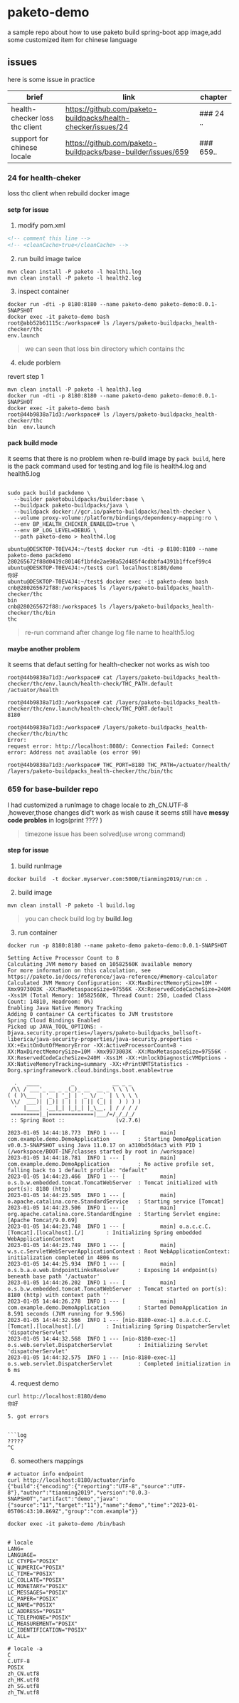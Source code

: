 # paketo-demo


a sample repo about how to use paketo build spring-boot app image,add some customized item for chinese language

## issues


here is some issue in practice

|brief|link|chapter|
|------|-------|---|
| health-checker loss thc client| <https://github.com/paketo-buildpacks/health-checker/issues/24> | ### 24 ..|
| support for chinese locale | <https://github.com/paketo-buildpacks/base-builder/issues/659> | ### 659..|

### 24 for health-cheker

loss thc client when rebuild docker image

#### setp for issue

1. modify pom.xml

```xml
<!-- comment this line -->
<!-- <cleanCache>true</cleanCache> -->
```

2. run build image  twice

```shell
mvn clean install -P paketo -l health1.log
mvn clean install -P paketo -l health2.log
```

3. inspect container
```
docker run -dti -p 8180:8180 --name paketo-demo paketo-demo:0.0.1-SNAPSHOT
docker exec -it paketo-demo bash
root@abb52b61115c:/workspace# ls /layers/paketo-buildpacks_health-checker/thc
env.launch
```
> we can seen that loss bin directory which contains thc

4. elude porblem

revert step 1

```shell
mvn clean install -P paketo -l health3.log
docker run -dti -p 8180:8180 --name paketo-demo paketo-demo:0.0.1-SNAPSHOT
docker exec -it paketo-demo bash
root@44b9838a71d3:/workspace# ls /layers/paketo-buildpacks_health-checker/thc
bin  env.launch
```

#### pack build mode

it seems that there is no problem when re-build image by `pack build`, here is the pack command used for testing.and log file is health4.log and health5.log

```shell

sudo pack build packdemo \
  --builder paketobuildpacks/builder:base \
  --buildpack paketo-buildpacks/java \
  --buildpack docker://gcr.io/paketo-buildpacks/health-checker \
  --volume proxy-volume:/platform/bindings/dependency-mapping:ro \
  --env BP_HEALTH_CHECKER_ENABLED=true \
  --env BP_LOG_LEVEL=DEBUG \
  --path paketo-demo > health4.log

ubuntu@DESKTOP-T0EV4J4:~/test$ docker run -dti -p 8180:8180 --name paketo-demo packdemo
280265672f88d0419c80146f1bfde2ae98a52d485f4cdbbfa4391b1ffcef99c4
ubuntu@DESKTOP-T0EV4J4:~/test$ curl localhost:8180/demo
你好
ubuntu@DESKTOP-T0EV4J4:~/test$ docker exec -it paketo-demo bash
cnb@280265672f88:/workspace$ ls /layers/paketo-buildpacks_health-checker/thc
bin
cnb@280265672f88:/workspace$ ls /layers/paketo-buildpacks_health-checker/thc/bin
thc
```

> re-run command after change log file name to health5.log


#### maybe another problem

it seems that defaut setting for health-checker not works as wish too

```shell
root@44b9838a71d3:/workspace# cat /layers/paketo-buildpacks_health-checker/thc/env.launch/health-check/THC_PATH.default
/actuator/health

root@44b9838a71d3:/workspace# cat /layers/paketo-buildpacks_health-checker/thc/env.launch/health-check/THC_PORT.default
8180

root@44b9838a71d3:/workspace# /layers/paketo-buildpacks_health-checker/thc/bin/thc
Error:
request error: http://localhost:8080/: Connection Failed: Connect error: Address not available (os error 99)

root@44b9838a71d3:/workspace# THC_PORT=8180 THC_PATH=/actuator/health/ /layers/paketo-buildpacks_health-checker/thc/bin/thc
```


### 659 for base-builder repo

I had customized a runImage to chage locale to zh_CN.UTF-8 ,however,those changes did't work as wish cause it seems still have  **messy code probles** in logs(print ???? )

> timezone issue has been solved(use wrong command)


#### step for issue

1. build runImage

```shell
docker build  -t docker.myserver.com:5000/tianming2019/run:cn .
```

2. build image

```shell
mvn clean install -P paketo -l build.log
```

> you can check build log  by **build.log**

3. run container

```shell
docker run -p 8180:8180 --name paketo-demo paketo-demo:0.0.1-SNAPSHOT

Setting Active Processor Count to 8
Calculating JVM memory based on 10582560K available memory
For more information on this calculation, see https://paketo.io/docs/reference/java-reference/#memory-calculator
Calculated JVM Memory Configuration: -XX:MaxDirectMemorySize=10M -Xmx9973003K -XX:MaxMetaspaceSize=97556K -XX:ReservedCodeCacheSize=240M -Xss1M (Total Memory: 10582560K, Thread Count: 250, Loaded Class Count: 14810, Headroom: 0%)
Enabling Java Native Memory Tracking
Adding 0 container CA certificates to JVM truststore
Spring Cloud Bindings Enabled
Picked up JAVA_TOOL_OPTIONS: -Djava.security.properties=/layers/paketo-buildpacks_bellsoft-liberica/java-security-properties/java-security.properties -XX:+ExitOnOutOfMemoryError -XX:ActiveProcessorCount=8 -XX:MaxDirectMemorySize=10M -Xmx9973003K -XX:MaxMetaspaceSize=97556K -XX:ReservedCodeCacheSize=240M -Xss1M -XX:+UnlockDiagnosticVMOptions -XX:NativeMemoryTracking=summary -XX:+PrintNMTStatistics -Dorg.springframework.cloud.bindings.boot.enable=true

  .   ____          _            __ _ _
 /\\ / ___'_ __ _ _(_)_ __  __ _ \ \ \ \
( ( )\___ | '_ | '_| | '_ \/ _` | \ \ \ \
 \\/  ___)| |_)| | | | | || (_| |  ) ) ) )
  '  |____| .__|_| |_|_| |_\__, | / / / /
 =========|_|==============|___/=/_/_/_/
 :: Spring Boot ::                (v2.7.6)

2023-01-05 14:44:18.773  INFO 1 --- [           main] com.example.demo.DemoApplication         : Starting DemoApplication v0.0.3-SNAPSHOT using Java 11.0.17 on a310bd5d4ac3 with PID 1 (/workspace/BOOT-INF/classes started by root in /workspace)
2023-01-05 14:44:18.781  INFO 1 --- [           main] com.example.demo.DemoApplication         : No active profile set, falling back to 1 default profile: "default"
2023-01-05 14:44:23.466  INFO 1 --- [           main] o.s.b.w.embedded.tomcat.TomcatWebServer  : Tomcat initialized with port(s): 8180 (http)
2023-01-05 14:44:23.505  INFO 1 --- [           main] o.apache.catalina.core.StandardService   : Starting service [Tomcat]
2023-01-05 14:44:23.506  INFO 1 --- [           main] org.apache.catalina.core.StandardEngine  : Starting Servlet engine: [Apache Tomcat/9.0.69]
2023-01-05 14:44:23.748  INFO 1 --- [           main] o.a.c.c.C.[Tomcat].[localhost].[/]       : Initializing Spring embedded WebApplicationContext
2023-01-05 14:44:23.749  INFO 1 --- [           main] w.s.c.ServletWebServerApplicationContext : Root WebApplicationContext: initialization completed in 4806 ms
2023-01-05 14:44:25.934  INFO 1 --- [           main] o.s.b.a.e.web.EndpointLinksResolver      : Exposing 14 endpoint(s) beneath base path '/actuator'
2023-01-05 14:44:26.202  INFO 1 --- [           main] o.s.b.w.embedded.tomcat.TomcatWebServer  : Tomcat started on port(s): 8180 (http) with context path ''
2023-01-05 14:44:26.278  INFO 1 --- [           main] com.example.demo.DemoApplication         : Started DemoApplication in 8.591 seconds (JVM running for 9.596)
2023-01-05 14:44:32.566  INFO 1 --- [nio-8180-exec-1] o.a.c.c.C.[Tomcat].[localhost].[/]       : Initializing Spring DispatcherServlet 'dispatcherServlet'
2023-01-05 14:44:32.568  INFO 1 --- [nio-8180-exec-1] o.s.web.servlet.DispatcherServlet        : Initializing Servlet 'dispatcherServlet'
2023-01-05 14:44:32.575  INFO 1 --- [nio-8180-exec-1] o.s.web.servlet.DispatcherServlet        : Completed initialization in 6 ms
```


4. request demo

```shell
curl http://localhost:8180/demo
你好

5. got errors


```log
?????
^C
```

6. someothers mappings

```shell
# actuator info endpoint
curl http://localhost:8180/actuator/info
{"build":{"encoding":{"reporting":"UTF-8","source":"UTF-8"},"author":"tianming2019","version":"0.0.3-SNAPSHOT","artifact":"demo","java":{"source":"11","target":"11"},"name":"demo","time":"2023-01-05T06:43:10.869Z","group":"com.example"}}

docker exec -it paketo-demo /bin/bash


# locale
LANG=
LANGUAGE=
LC_CTYPE="POSIX"
LC_NUMERIC="POSIX"
LC_TIME="POSIX"
LC_COLLATE="POSIX"
LC_MONETARY="POSIX"
LC_MESSAGES="POSIX"
LC_PAPER="POSIX"
LC_NAME="POSIX"
LC_ADDRESS="POSIX"
LC_TELEPHONE="POSIX"
LC_MEASUREMENT="POSIX"
LC_IDENTIFICATION="POSIX"
LC_ALL=

# locale -a
C
C.UTF-8
POSIX
zh_CN.utf8
zh_HK.utf8
zh_SG.utf8
zh_TW.utf8
```

